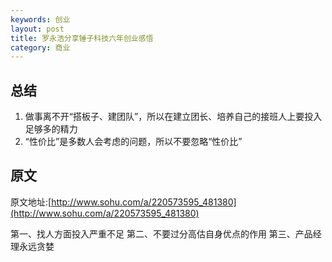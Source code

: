 ```yaml
---
keywords: 创业
layout: post
title: 罗永浩分享锤子科技六年创业感悟
category: 商业
--- 
```


## 总结
1. 做事离不开“搭板子、建团队”，所以在建立团长、培养自己的接班人上要投入足够多的精力
2. “性价比”是多数人会考虑的问题，所以不要忽略“性价比”

## 原文
原文地址:[http://www.sohu.com/a/220573595_481380](http://www.sohu.com/a/220573595_481380)

第一、找人方面投入严重不足
第二、不要过分高估自身优点的作用
第三、产品经理永远贪婪
